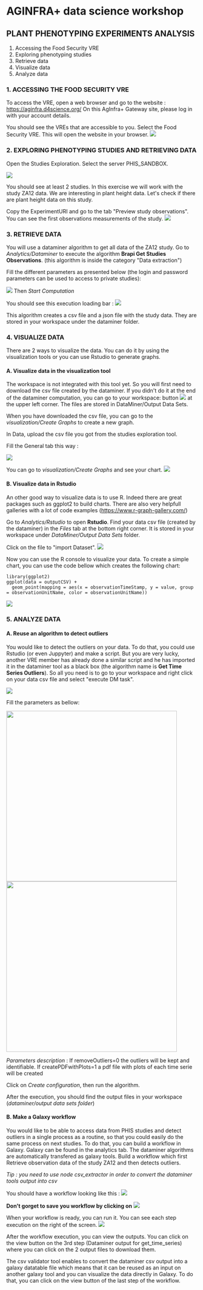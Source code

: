 # AGINFRA+ data science workshop

## PLANT PHENOTYPING EXPERIMENTS ANALYSIS

1. Accessing the Food Security VRE
2. Exploring phenotyping studies
3. Retrieve data
4. Visualize data
5. Analyze data

### 1. ACCESSING THE FOOD SECURITY VRE

To access the VRE, open a web browser and go to the website : https://aginfra.d4science.org/
On this AgInfra+ Gateway site, please log in with your account details.

You should see the VREs that are accessible to you. Select the Food Security VRE. This will open the website in your browser.
![](./img/ecran_principal.png) 

### 2. EXPLORING PHENOTYPING STUDIES AND RETRIEVING DATA
Open the Studies Exploration. Select the server PHIS_SANDBOX.

![](./img/shiny_app_studies.png) 

You should see at least 2 studies. In this exercise we will work with the study ZA12 data. We are interesting in plant height data. Let's check if there are plant height data on this study.

Copy the ExperimentURI and go to the tab "Preview study observations".
You can see the first observations measurements of the study.
![](./img/shinyapp_data.png)

### 3. RETRIEVE DATA
You will use a dataminer algorithm to get all data of the ZA12 study.
Go to *Analytics/Dataminer* to execute the algorithm **Brapi Get Studies Observations**. (this algorithm is inside the category "Data extraction")

Fill the different parameters as presented below (the login and password parameters can be used to access to private studies): 

![](./img/dataminer_getObs_param.png) 
Then *Start Computation*

You should see this execution loading bar :
![](./img/dataminer_execution_finished.png)


This algorithm creates a csv file and a json file with the study data. They are stored in your workspace under the dataminer folder.

### 4. VISUALIZE DATA
There are 2 ways to visualize the data. You can do it by using the visualization tools or you can use Rstudio to generate graphs.

#### A. Visualize data in the visualization tool
The workspace is not integrated with this tool yet. So you will first need to download the csv file created by the dataminer. 
If you didn't do it at the end of the dataminer computation, you can go to your workspace: button ![](./img/workspace_icone.png) at the upper left corner. The files are stored in DataMiner/Output Data Sets.

When you have downloaded the csv file, you can go to the *visualization/Create Graphs* to create a new graph.

In Data, upload the csv file you got from the studies exploration tool. 

Fill the General tab this way :

![](./img/create_graph_param.png)

You can go to *visualization/Create Graphs* and see your chart.
![](./img/view_graph_ZA12.png)

#### B. Visualize data in Rstudio
An other good way to visualize data is to use R. Indeed there are great packages such as ggplot2 to build charts. There are also very helpfull galleries with a lot of code examples (https://www.r-graph-gallery.com/)

Go to *Analytics/Rstudio* to open **Rstudio**. Find your data csv file (created by the dataminer) in the *Files* tab at the bottom right corner. It is stored in your workspace under *DataMiner/Output Data Sets* folder.

Click on the file to "import Dataset". 
![](./img/Rstudio_importdataset.png)

Now you can  use the R console to visualize your data. To create a simple chart, you can use the code bellow which creates the following chart: 
```
library(ggplot2)
ggplot(data = outputCSV) + 
  geom_point(mapping = aes(x = observationTimeStamp, y = value, group = observationUnitName, color = observationUnitName))

```
![](./img/graph_rstudio.png)


### 5. ANALYZE DATA


#### A. Reuse an algorithm to detect outliers
You would like to detect the outliers on your data. To do that, you could use Rstudio (or even Juppyter) and make a script.
But you are very lucky, another VRE member has already done a similar script and he has imported it in the dataminer tool as a black box (the algorithm name is **Get Time Series Outliers**). So all you need is to go to your workspace and right click on your data csv file and select "execute DM task". 

![](./img/DM_fromWorkspace.png)

Fill the parameters as bellow: 

<img src="./img/DM_param1.png" width="450" />
<img src="./img/DM_param1.png" width="450" />

*Parameters description* : 
If removeOutliers=0 the outliers will be kept and identifiable.
If createPDFwithPlots=1 a pdf file with plots of each time serie will be created

Click on *Create configuration*, then run the algorithm.

After the execution, you should find the output files in your workspace (*dataminer/output data sets folder*)

#### B. Make a Galaxy workflow

You would like to be able to access data from PHIS studies and detect outliers in a single process as a routine, so that you could easily do the same process on next studies. 
To do that, you can build a workflow in Galaxy. Galaxy can be found in the analytics tab.
The dataminer algorithms are automatically transfered as galaxy tools. 
Build a workflow which first Retrieve observation data of the study ZA12 and then detects outliers. 

*Tip : you need to use node csv_extractor in order to convert the dataminer tools output into csv*

You should have a workflow looking like this : 
![](./img/galaxy_wfw.png)

**Don't gorget to save you workflow by clicking on** ![](./img/galaxy_parameters_icone.png)

When your workflow is ready, you can run it. You can see each step execution on the right of the screen.
![](./img/workflow_execution.png)

After the workflow execution, you can view the outputs. You can click on the view button on the 3rd step (Dataminer output for get_time_series) where you can click on the 2 output files to download them.

The csv validator tool enables to convert the dataminer csv output into a galaxy datatable file which means that it can be reused as an input on another galaxy tool and you can visualize the data directly in Galaxy. To do that, you can click on the view button of the last step of the workflow.
